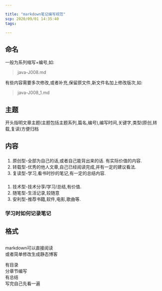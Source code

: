 ```yaml
---

title: "markdown笔记编写规范"
scp: 2020/09/01 14:35:40
tags: 

---
```


## 命名
一般为系列缩写+编号,如:
>java-J008.md

有些内容需要多次修改,或者补充,保留原文件,新文件名加上修改版次,如:
>java-J008_1.md

## 主题

开头指明文章主题(主题包括主题系列,篇名,编号),编写时间,关键字,类型(原创,转载,复读)方便归档


## 内容 

### 
1.  原创型-全部为自己的话,或者自己能背出来的话. 有实际价值的内容.
2.  转载型-优秀的他人文章,自己已经阅读完成,并有一定的建议看法.
3.  复读型-学习,看书时抄的笔记,有一定的总结内容.

### 
1.  技术型-技术分享/学习/总结,有价值.
2.  随笔型-生活记录,较随意
3.  安利型-推荐书籍,软件,电影,歌曲等.

### 学习时如何记录笔记




## 格式

## 

markdown可以直接阅读  
或者简单修改生成静态博客  

有目录  
分章节编写  
有总结  
写完自己先看一遍  
